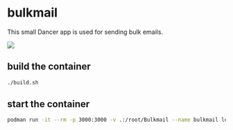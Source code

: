 # bulkmail

This small Dancer app is used for sending bulk emails.

[![](https://mermaid.ink/img/eyJjb2RlIjoic2VxdWVuY2VEaWFncmFtXG4gICAgQXV0aG9yLT4-QnVsayBtYWlsYWNjb3VudDogU2VuZHMgQnVsa21haWwgYXMgaXNcbiAgICBCdWxrIG1haWxhY2NvdW50LT4-V2ViIHBhZ2U6IFByZXNlbnQgbWFpbFxuICAgIFdlYiBwYWdlLT4-QXV0aG9yOiBSZWNlaXB0ICsgbG9naW4gbGlua1xuICAgIE5vdGUgcmlnaHQgb2YgV2ViIHBhZ2U6IEV4dGVybmFsIHNvdXJjZTo8YnI-UmVjaXBpZW50c1xuICAgIEF1dGhvci0-PldlYiBwYWdlOiBTZWxlY3QgUmVjaXBpZW50cywgRnJvbSBBZGRyZXNzXG4gICAgV2ViIHBhZ2UtPj5BcHByb3ZlcjogTm90aWZpY2F0aW9uXG4gICAgQXBwcm92ZXItPj5XZWIgcGFnZTogQXBwcm92ZSBtYWlsXG4gICAgV2ViIHBhZ2UtPj5BdXRob3I6IEFja25vd2xlZGdlIHJlYWR5IHRvIHNlbmRcbiAgICBBdXRob3ItPj5XZWIgcGFnZTogU2NoZWR1bGUgQnVsa21haWxcbiAgICBXZWIgcGFnZS0-PkJ1bGsgbWFpbGFjY291bnQ6IEluaXRpYXRlIG1haWxpbmdcbiAgICBCdWxrIG1haWxhY2NvdW50LT4-UmVjaXBpZW50czogU2VuZCB0aGUgbWFpbGluZyIsIm1lcm1haWQiOnsidGhlbWUiOiJkZWZhdWx0In19)](https://mermaid-js.github.io/mermaid-live-editor/#/edit/eyJjb2RlIjoic2VxdWVuY2VEaWFncmFtXG4gICAgQXV0aG9yLT4-QnVsayBtYWlsYWNjb3VudDogU2VuZHMgQnVsa21haWwgYXMgaXNcbiAgICBCdWxrIG1haWxhY2NvdW50LT4-V2ViIHBhZ2U6IFByZXNlbnQgbWFpbFxuICAgIFdlYiBwYWdlLT4-QXV0aG9yOiBSZWNlaXB0ICsgbG9naW4gbGlua1xuICAgIE5vdGUgcmlnaHQgb2YgV2ViIHBhZ2U6IEV4dGVybmFsIHNvdXJjZTo8YnI-UmVjaXBpZW50c1xuICAgIEF1dGhvci0-PldlYiBwYWdlOiBTZWxlY3QgUmVjaXBpZW50cywgRnJvbSBBZGRyZXNzXG4gICAgV2ViIHBhZ2UtPj5BcHByb3ZlcjogTm90aWZpY2F0aW9uXG4gICAgQXBwcm92ZXItPj5XZWIgcGFnZTogQXBwcm92ZSBtYWlsXG4gICAgV2ViIHBhZ2UtPj5BdXRob3I6IEFja25vd2xlZGdlIHJlYWR5IHRvIHNlbmRcbiAgICBBdXRob3ItPj5XZWIgcGFnZTogU2NoZWR1bGUgQnVsa21haWxcbiAgICBXZWIgcGFnZS0-PkJ1bGsgbWFpbGFjY291bnQ6IEluaXRpYXRlIG1haWxpbmdcbiAgICBCdWxrIG1haWxhY2NvdW50LT4-UmVjaXBpZW50czogU2VuZCB0aGUgbWFpbGluZyIsIm1lcm1haWQiOnsidGhlbWUiOiJkZWZhdWx0In19)

## build the container

```bash
./build.sh
```

## start the container

```bash
podman run -it --rm -p 3000:3000 -v .:/root/Bulkmail --name bulkmail localhost/bulkmail /bin/bash
```
